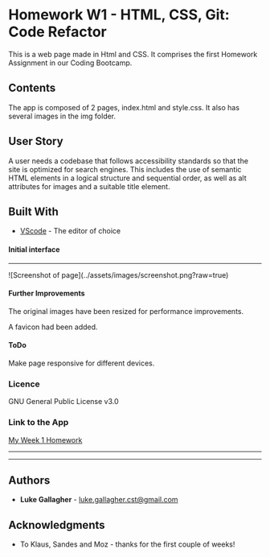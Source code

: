 # Homework W1 - HTML, CSS, Git: Code Refactor
This is a web page made in Html and CSS. It comprises the first Homework Assignment in our Coding Bootcamp.

## Contents
<p>
The app is composed of 2 pages, index.html and style.css. It also has several images in the img folder.

</p>

## User Story
<p>
A user needs a codebase that follows accessibility standards so that the site is optimized for search engines.
This includes the use of semantic HTML elements in a logical structure and sequential order, as well as alt attributes for images and a suitable title element.
</p>

## Built With

* [VScode](https://code.visualstudio.com/) - The editor of choice

#### Initial interface
<hr>
![Screenshot of page](../assets/images/screenshot.png?raw=true)

#### Further Improvements
<p>The original images have been resized for performance improvements.</p>
<p>A favicon had been added.</p>

#### ToDo
Make page responsive for different devices. 

### Licence

GNU General Public License v3.0

### Link to the App
<a href="https://github.com/galluk/Homework_Week_1_LG/blob/master/index.html">My Week 1 Homework</a><hr>
<hr>

## Authors

* **Luke Gallagher** - 
luke.gallagher.cst@gmail.com

## Acknowledgments

* To Klaus, Sandes and Moz - thanks for the first couple of weeks! 
